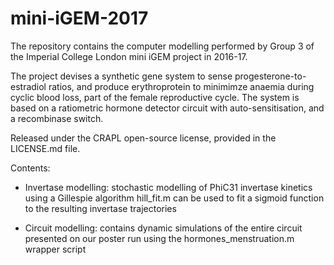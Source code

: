 # mini-iGEM-2017

The repository contains the computer modelling performed by Group 3
of the Imperial College London mini iGEM project in 2016-17.

The project devises a synthetic gene system to sense progesterone-to-estradiol ratios, and produce erythroprotein to
minimimze anaemia during cyclic blood loss, part of the female reproductive cycle.
The system is based on a ratiometric hormone detector circuit with auto-sensitisation, and a recombinase switch.

Released under the CRAPL open-source license, provided in the LICENSE.md file.

Contents:
- Invertase modelling: stochastic modelling of PhiC31 invertase kinetics using a Gillespie algorithm
                       hill_fit.m can be used to fit a sigmoid function to the resulting invertase trajectories
                       
                       
- Circuit modelling:   contains dynamic simulations of the entire circuit presented on our poster
                       run using the hormones_menstruation.m wrapper script
